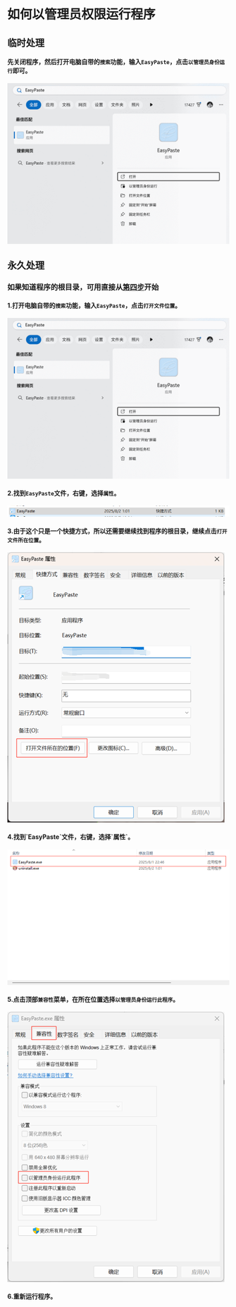 # 如何以管理员权限运行程序
## 临时处理

#### 先关闭程序，然后打开电脑自带的`搜索`功能，输入`EasyPaste`，点击`以管理员身份运行`即可。
![img.png](img.png)
## 永久处理
### 如果知道程序的根目录，可用直接从[第四步](#section1)开始
#### 1.打开电脑自带的`搜索`功能，输入`EasyPaste`，点击`打开文件位置`。
![img.png](img.png)

#### 2.找到`EasyPaste`文件，右键，选择`属性`。
![img_1.png](img_1.png)

#### 3.由于这个只是一个快捷方式，所以还需要继续找到程序的根目录，继续点击`打开文件所在位置`。
![img_6.png](img_6.png)

<h4 id="section1"> 4.找到`EasyPaste`文件，右键，选择`属性`。</h4>

![img_3.png](img_3.png)

#### 5.点击顶部`兼容性`菜单，在所在位置选择`以管理员身份运行此程序`。
![img_5.png](img_5.png)

#### 6.重新运行程序。